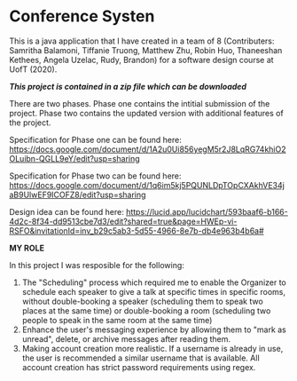# Conference Systen

This is a java application that I have created in a team of 8 (Contributers: Samritha Balamoni, Tiffanie Truong, Matthew Zhu, Robin Huo, Thaneeshan Kethees, Angela Uzelac, Rudy, Brandon) for a software design course at UofT (2020). 

***This project is contained in a zip file which can be downloaded***


There are two phases. Phase one contains the intitial submission of the project. Phase two contains the updated version with additional features of the project.

Specification for Phase one can be found here: https://docs.google.com/document/d/1A2u0Ui856yegM5r2J8LqRG74khiO2OLuibn-QGLL9eY/edit?usp=sharing 

Specification for Phase two can be found here: https://docs.google.com/document/d/1q6im5kj5PQUNLDpTOpCXAkhVE34jaB9UlwEF9ICOFZ8/edit?usp=sharing

Design idea can be found here: https://lucid.app/lucidchart/593baaf6-b166-4d2c-8f34-dd9513cbe7d3/edit?shared=true&page=HWEp-vi-RSFO&invitationId=inv_b29c5ab3-5d55-4966-8e7b-db4e963b4b6a# 

**MY ROLE**

In this project I was resposible for the following:
1) The "Scheduling" process which required me to enable the Organizer to schedule each speaker to give a talk at specific times in specific rooms, without double-booking a speaker (scheduling them to speak two places at the same time) or double-booking a room (scheduling two people to speak in the same room at the same time)
2) Enhance the user's messaging experience by allowing them to "mark as unread", delete, or archive messages after reading them.
3) Making account creation more realistic. If a username is already in use, the user is recommended a similar username that is available. All account creation has strict password requirements using regex. 

